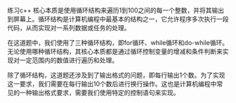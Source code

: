
练习c++
核心本质是使用循环结构来遍历1到100之间的每一个整数，并将其输出到屏幕上。循环结构是计算机编程中最基本的结构之一，它允许程序多次执行一段代码，从而实现对一系列数据或任务的处理。

在这道题中，我们使用了三种循环结构，即for循环、while循环和do-while循环。无论使用哪种循环结构，其核心本质都是通过循环控制变量的增减和条件判断来实现对一定范围内的数值进行遍历和处理。

除了循环结构，这道题还涉及到了输出格式的问题，即每行输出1个数。为了实现这一要求，我们需要在每行输出10个数后进行换行操作。这也是计算机编程中常见的一种输出格式要求，需要我们使用特定的控制语句来实现。
